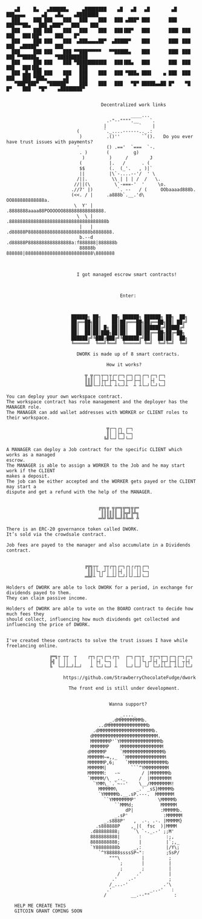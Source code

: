        ▄█     █▄   ▄██████▄     ▄████████    ▄█   ▄█   ▄█        ▄█  ███▄▄▄▄      ▄█   ▄█▄    ▄████████ 
      ███     ███ ███    ███   ███    ███   ███ ▄███▀ ███       ███  ███▀▀▀██▄   ███ ▄███▀   ███    ███  
      ███     ███ ███    ███   ███    ███   ███▐██▀   ███       ███▌ ███   ███   ███▐██▀     ███    █▀   
      ███     ███ ███    ███  ▄███▄▄▄▄██▀  ▄█████▀    ███       ███▌ ███   ███  ▄█████▀      ███       
      ███     ███ ███    ███ ▀▀███▀▀▀▀▀   ▀▀█████▄    ███       ███▌ ███   ███ ▀▀█████▄      ▀███████████
      ███     ███ ███    ███ ▀███████████   ███▐██▄   ███       ███  ███   ███   ███▐██▄              ███
      ███ ▄█▄ ███ ███    ███   ███    ███   ███ ▀███▄ ███▌    ▄ ███  ███   ███   ███ ▀███▄      ▄█    ███
       ▀███▀███▀   ▀██████▀    ███    ███   ███   ▀█▀ █████▄▄██ █▀    ▀█   █▀    ███   ▀█▀    ▄████████▀


                                       Decentralized work links

                                                  ____...                                  
                                         .-"--"""".__    `.                                
                                        |            `    |                                
                              (         `._....------.._.:          
                               )         .()''        ``().   Do you ever have trust issues with payments?                             
                              '          () .=='  `===  `-.         
                               . )       (         g)                                
                                )         )     /        J          
                               (          |.   /      . (                                  
                               $$         (.  (_'.   , )|`                                 
                               ||         |\`-....--'/  ' \                                
                              /||.         \\ | | | /  /   \.                              
                             //||(\         \`-===-'  '     \o.                            
                            .//7' |)         `. --   / (     OObaaaad888b.                 
                            (<<. / |     .a888b`.__.'d\     OO888888888888a.               
                             \  Y' |    .8888888aaaa88POOOOOO888888888888888.              
                              \  \ |   .888888888888888888888888888888888888b              
                               |   |  .d88888P88888888888888888888888b8888888.             
                               b.--d .d88888P8888888888888888a:f888888|888888b             
                               88888b 888888|8888888888888888888888888\8888888



                              I got managed escrow smart contracts!



                                              Enter:



                            ██████╗ ██╗    ██╗ ██████╗ ██████╗ ██╗  ██╗
                            ██╔══██╗██║    ██║██╔═══██╗██╔══██╗██║ ██╔╝
                            ██║  ██║██║ █╗ ██║██║   ██║██████╔╝█████╔╝ 
                            ██║  ██║██║███╗██║██║   ██║██╔══██╗██╔═██╗ 
                            ██████╔╝╚███╔███╔╝╚██████╔╝██║  ██║██║  ██╗
                            ╚═════╝  ╚══╝╚══╝  ╚═════╝ ╚═╝  ╚═╝╚═╝  ╚═╝

                              DWORK is made up of 8 smart contracts.
                                   
                                         How it works?

                                 ╦ ╦┌─┐┬─┐┬┌─┌─┐┌─┐┌─┐┌─┐┌─┐┌─┐
                                 ║║║│ │├┬┘├┴┐└─┐├─┘├─┤│  ├┤ └─┐
                                 ╚╩╝└─┘┴└─┴ ┴└─┘┴  ┴ ┴└─┘└─┘└─┘
                                                                        
    You can deploy your own workspace contract.
    The workspace contract has role management and the deployer has the MANAGER role.
    The MANAGER can add wallet addresses with WORKER or CLIENT roles to their workspace.
    
                                         ╦┌─┐┌┐ ┌─┐
                                         ║│ │├┴┐└─┐
                                        ╚╝└─┘└─┘└─┘

    A MANAGER can deploy a Job contract for the specific CLIENT which works as a managed
    escrow.
    The MANAGER is able to assign a WORKER to the Job and he may start work if the CLIENT
    makes a deposit.
    The job can be either accepted and the WORKER gets payed or the CLIENT may start a 
    dispute and get a refund with the help of the MANAGER.
    
    
                                      ╔╦╗╦ ╦╔═╗╦═╗╦╔═
                                       ║║║║║║ ║╠╦╝╠╩╗
                                      ═╩╝╚╩╝╚═╝╩╚═╩ ╩
    
    There is an ERC-20 governance token called DWORK.
    It’s sold via the crowdsale contract.

    Job fees are payed to the manager and also accumulate in a Dividends contract.


                                 ╔╦╗┬┬  ┬┬┌┬┐┌─┐┌┐┌┌┬┐┌─┐
                                  ║║│└┐┌┘│ ││├┤ │││ ││└─┐
                                 ═╩╝┴ └┘ ┴─┴┘└─┘┘└┘─┴┘└─┘

    Holders of DWORK are able to lock DWORK for a period, in exchange for dividends payed to them.
    They can claim passive income.

    Holders of DWORK are able to vote on the BOARD contract to decide how much fees they 
    should collect, influencing how much dividends get collected and influencing the price of DWORK.
    
    
    I've created these contracts to solve the trust issues I have while freelancing online.

                    ╔═╗┬ ┬┬  ┬    ┌┬┐┌─┐┌─┐┌┬┐  ┌─┐┌─┐┬  ┬┌─┐┬─┐┌─┐┌─┐┌─┐
                    ╠╣ │ ││  │     │ ├┤ └─┐ │   │  │ │└┐┌┘├┤ ├┬┘├─┤│ ┬├┤ 
                    ╚  └─┘┴─┘┴─┘   ┴ └─┘└─┘ ┴   └─┘└─┘ └┘ └─┘┴└─┴ ┴└─┘└─┘
                           
                         https://github.com/StrawberryChocolateFudge/dwork 
    
                           The front end is still under development.
     
                         
                                          Wanna support?
                        
                                              _...._
                                          _.dMMMMMMMMMb.
                                      ..dMMMMMMMMMMMMMMMb
                                    .dMMMMMMMMMMMMMMMMMMMMb.
                                   dMMMMMMMMMMMMMMMMMMMMMMMM.
                                   MMMMMMMP'`YMMMMMMMMMMMMMMMb
                                   MMMMMMP    MMMMMMMMMMMMMMMM
                                  dMMMMMP     `MMMMMMMMMMMMMMMb
                                  MMMMMM~=,,_  `MMMMMMMMMMMMMMM
                                  MMMMMMP,6;    `MMMMMMMMMMMMMMb
                                  MMMMMM|         ```^YMMMMMMMMM
                                  MMMMMM:   -~        / |MMMMMMMb
                                  `MMMMM/\  _.._     /  |MMMMMMMM
                                    `YMM\_`.`~--'    \__/MMMMMMMM!
                                      MMMMMM\       _.' _sS}MMMMMb
                                      `YMMMMMb.__.sP.---.  MMMMMMM
                                        ``YMMMMMMMP'        \MMMMMb
                                            ``MMMd;          MMMMMM
                                                dP|          :MMMMMb.
                                            _.sP'             :MMMMMM
                                        _.s888P'   ,  .-. .-. |MMMMM}
                                     .s888888P    ,_|(  fsc  )|MMMM
                                   .d88888888;     `\ `-._.-' ;;M'
                                   8888888888|       :         :;,
                                   8888888888;       |         |`;,_
                                   `Y88888888b     _,:         |/Y\;
                                      `^Y88888ssssSP~":        ;SsP/
                                          """\        |         ;
                                              ;       |         |
                                              ;       ;         |
                                             /      .'          |
                                           .'    .-'            ;
                                          /_...-'             .'\
                                         .'              _..-'   :
                                        /         __.--""         :

       HELP ME CREATE THIS
       GITCOIN GRANT COMING SOON
